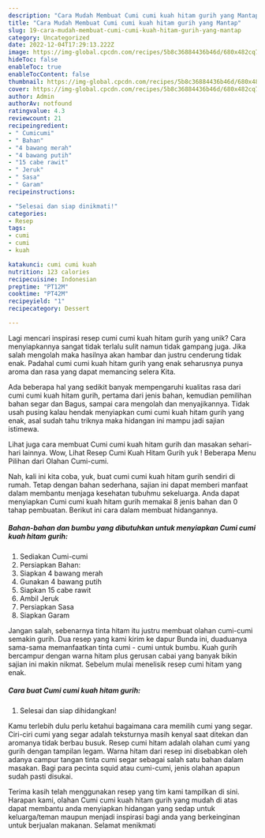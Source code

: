 ```yaml
---
description: "Cara Mudah Membuat Cumi cumi kuah hitam gurih yang Mantap"
title: "Cara Mudah Membuat Cumi cumi kuah hitam gurih yang Mantap"
slug: 19-cara-mudah-membuat-cumi-cumi-kuah-hitam-gurih-yang-mantap
category: Uncategorized
date: 2022-12-04T17:29:13.222Z
image: https://img-global.cpcdn.com/recipes/5b8c36884436b46d/680x482cq70/cumi-cumi-kuah-hitam-gurih-foto-resep-utama.jpg
hideToc: false
enableToc: true
enableTocContent: false
thumbnail: https://img-global.cpcdn.com/recipes/5b8c36884436b46d/680x482cq70/cumi-cumi-kuah-hitam-gurih-foto-resep-utama.jpg
cover: https://img-global.cpcdn.com/recipes/5b8c36884436b46d/680x482cq70/cumi-cumi-kuah-hitam-gurih-foto-resep-utama.jpg
author: Admin
authorAv: notfound
ratingvalue: 4.3
reviewcount: 21
recipeingredient:
- " Cumicumi"
- " Bahan"
- "4 bawang merah"
- "4 bawang putih"
- "15 cabe rawit"
- " Jeruk"
- " Sasa"
- " Garam"
recipeinstructions:

- "Selesai dan siap dinikmati!"
categories:
- Resep
tags:
- cumi
- cumi
- kuah

katakunci: cumi cumi kuah 
nutrition: 123 calories
recipecuisine: Indonesian
preptime: "PT12M"
cooktime: "PT42M"
recipeyield: "1"
recipecategory: Dessert

---
```





Lagi mencari inspirasi resep cumi cumi kuah hitam gurih yang unik? Cara menyiapkannya sangat tidak terlalu sulit namun tidak gampang juga. Jika salah mengolah maka hasilnya akan hambar dan justru cenderung tidak enak. Padahal cumi cumi kuah hitam gurih yang enak seharusnya punya aroma dan rasa yang dapat memancing selera Kita.





Ada beberapa hal yang sedikit banyak mempengaruhi kualitas rasa dari cumi cumi kuah hitam gurih, pertama dari jenis bahan, kemudian pemilihan bahan segar dan Bagus, sampai cara mengolah dan menyajikannya. Tidak usah pusing kalau hendak menyiapkan cumi cumi kuah hitam gurih yang enak,      asal sudah tahu triknya maka hidangan ini mampu jadi sajian istimewa.














Lihat juga cara membuat Cumi cumi kuah hitam gurih dan masakan sehari-hari lainnya. Wow, Lihat Resep Cumi Kuah Hitam Gurih yuk ! Beberapa Menu Pilihan dari Olahan Cumi-cumi.






Nah, kali ini kita coba, yuk, buat cumi cumi kuah hitam gurih sendiri di rumah. Tetap dengan bahan sederhana, sajian ini dapat memberi manfaat dalam membantu menjaga kesehatan tubuhmu sekeluarga. Anda dapat menyiapkan Cumi cumi kuah hitam gurih memakai 8 jenis bahan dan 0 tahap pembuatan. Berikut ini cara dalam membuat hidangannya.

<!--inarticleads1-->

##### Bahan-bahan dan bumbu yang dibutuhkan untuk menyiapkan Cumi cumi kuah hitam gurih:

1. Sediakan  Cumi-cumi
1. Persiapkan  Bahan:
1. Siapkan 4 bawang merah
1. Gunakan 4 bawang putih
1. Siapkan 15 cabe rawit
1. Ambil  Jeruk
1. Persiapkan  Sasa
1. Siapkan  Garam


Jangan salah, sebenarnya tinta hitam itu justru membuat olahan cumi-cumi semakin gurih. Dua resep yang kami kirim ke dapur Bunda ini, duaduanya sama-sama memanfaatkan tinta cumi - cumi untuk bumbu. Kuah gurih bercampur dengan warna hitam plus gerusan cabai yang banyak bikin sajian ini makin nikmat. Sebelum mulai menelisik resep cumi hitam yang enak. 

<!--inarticleads2-->

##### Cara buat Cumi cumi kuah hitam gurih:


1. Selesai dan siap dihidangkan!

Kamu terlebih dulu perlu ketahui bagaimana cara memilih cumi yang segar. Ciri-ciri cumi yang segar adalah teksturnya masih kenyal saat ditekan dan aromanya tidak berbau busuk. Resep cumi hitam adalah olahan cumi yang gurih dengan tampilan legam. Warna hitam dari resep ini disebabkan oleh adanya campur tangan tinta cumi segar sebagai salah satu bahan dalam masakan. Bagi para pecinta squid atau cumi-cumi, jenis olahan apapun sudah pasti disukai. 

Terima kasih telah menggunakan resep yang tim kami tampilkan di sini. Harapan kami, olahan Cumi cumi kuah hitam gurih yang mudah di atas dapat membantu anda menyiapkan hidangan yang sedap untuk keluarga/teman maupun menjadi inspirasi bagi anda yang berkeinginan untuk berjualan makanan. Selamat menikmati
